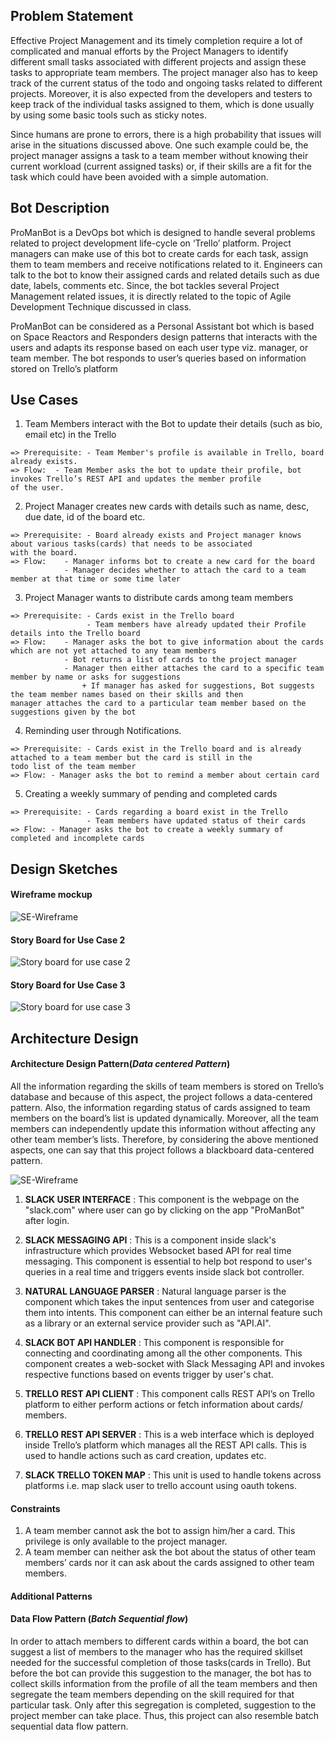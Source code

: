 ## Problem Statement
Effective Project Management and its timely completion require a lot of complicated and manual efforts by the Project Managers to identify different small tasks associated with different projects and assign these tasks to appropriate team members. The project manager also has to keep track of the current status of the todo and ongoing tasks related to different projects. Moreover, it is also expected from the developers and testers to keep track of the individual tasks assigned to them, which is done usually by using some basic tools such as sticky notes.

Since humans are prone to errors, there is a high probability that issues will arise in the situations discussed above. One such example could be, the project manager assigns a task to a team member without knowing their current workload (current assigned tasks) or, if their skills are a fit for the task which could have been avoided with a simple automation.

## Bot Description

ProManBot is a DevOps bot which is designed to handle several problems related to project development life-cycle on ‘Trello’ platform. Project managers can make use of this bot to create cards for each task, assign them to team members and receive notifications related to it. Engineers can talk to the bot to know their assigned cards and related details such as due date, labels, comments etc. Since, the bot tackles several Project Management related issues, it is directly related to the topic of Agile Development Technique discussed in class.

ProManBot can be considered as a Personal Assistant bot which is based on Space Reactors and Responders design patterns that interacts with the users and adapts its response based on each user type viz. manager, or team member. The bot responds to user’s queries based on information stored on Trello’s platform

## Use Cases

1.  Team Members interact with the Bot to update their details (such as bio, email etc) in the Trello
```
=> Prerequisite: - Team Member's profile is available in Trello, board already exists.
=> Flow:  - Team Member asks the bot to update their profile, bot invokes Trello’s REST API and updates the member profile               of the user.
```

2.  Project Manager creates new cards with details such as name, desc, due date, id of the board etc.
```
=> Prerequisite: - Board already exists and Project manager knows about various tasks(cards) that needs to be associated                        with the board.
=> Flow:    - Manager informs bot to create a new card for the board 
            - Manager decides whether to attach the card to a team member at that time or some time later
```

3.  Project Manager wants to distribute cards among team members
```
=> Prerequisite: - Cards exist in the Trello board
                 - Team members have already updated their Profile details into the Trello board
=> Flow:    - Manager asks the bot to give information about the cards which are not yet attached to any team members
            - Bot returns a list of cards to the project manager
            - Manager then either attaches the card to a specific team member by name or asks for suggestions
                + If manager has asked for suggestions, Bot suggests the team member names based on their skills and then                     manager attaches the card to a particular team member based on the suggestions given by the bot
```

4.  Reminding user through Notifications.
```
=> Prerequisite: - Cards exist in the Trello board and is already attached to a team member but the card is still in the                        todo list of the team member
=> Flow: - Manager asks the bot to remind a member about certain card
```

5.  Creating a weekly summary of pending and completed cards
```
=> Prerequisite: - Cards regarding a board exist in the Trello
                 - Team members have updated status of their cards
=> Flow: - Manager asks the bot to create a weekly summary of completed and incomplete cards
```

## Design Sketches

#### Wireframe mockup

![SE-Wireframe](./SE-Wireframe-1.png)

#### Story Board for Use Case 2
![Story board for use case 2](./SE-StoryBoard-1.png)

#### Story Board for Use Case 3
![Story board for use case 3](./SE-StoryBoard-2.png)

## Architecture Design

#### Architecture Design Pattern(_Data centered Pattern_)  
All the information regarding the skills of team members is stored on Trello’s database and because of this aspect, the project follows a data-centered pattern. Also, the information regarding status of cards assigned to team members on the board’s list is updated dynamically. Moreover, all the team members can independently update this information without affecting any other team member’s lists. Therefore, by considering the above mentioned aspects, one can say that this project follows a blackboard data-centered pattern.

![SE-Wireframe](./SE-Architecture.png)

1. __SLACK USER INTERFACE__ : This component is the webpage on the "slack.com" where user can go by clicking on the app "ProManBot" after login.

2. __SLACK MESSAGING API__ : This is a component inside slack's infrastructure which provides Websocket based API for real time messaging. This component is essential to help bot respond to user's queries in a real time and triggers events inside slack bot controller.

3. __NATURAL LANGUAGE PARSER__ : Natural language parser is the component which takes the input sentences from user and categorise them into intents. This component can either be an internal feature such as a library or an external service provider such as "API.AI".

4. __SLACK BOT API HANDLER__ : This component is responsible for connecting and coordinating among all the other components. This component creates a web-socket with Slack Messaging API and invokes respective functions based on events trigger by user's chat.

5. __TRELLO REST API CLIENT__ : This component calls REST API’s on Trello platform to either perform actions or fetch information about cards/ members.

6. __TRELLO REST API SERVER__ : This is a web interface which is deployed inside Trello’s platform which manages all the REST API calls. This is used to handle actions such as card creation, updates etc. 

7. __SLACK TRELLO TOKEN MAP__ : This unit is used to handle tokens across platforms i.e. map slack user to trello account using oauth tokens.

#### Constraints

1. A team member cannot ask the bot to assign him/her a card. This privilege is only available to the project manager.
2. A team member can neither ask the bot about the status of other team members’ cards nor it can ask about the cards          assigned to other team members.

#### Additional Patterns

#### Data Flow Pattern (_Batch Sequential flow_)  
In order to attach members to different cards within a board, the bot can suggest a list of members to the manager who has the required skillset needed for the successful completion of those tasks(cards in Trello). But before the bot can provide this suggestion to the manager, the bot has to collect skills information from the profile of all the team members and then segregate the team members depending on the skill required for that particular task. Only after this segregation is completed, suggestion to the project member can take place. Thus, this project can also resemble batch sequential data flow pattern. 

